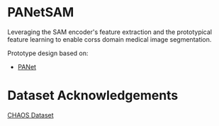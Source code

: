# PANetSAM

Leveraging the SAM encoder's feature extraction and the prototypical feature learning to enable corss domain medical image segmentation.

Prototype design based on:
- [PANet](https://github.com/kaixin96/PANet)

# Dataset Acknowledgements
[CHAOS Dataset](https://chaos.grand-challenge.org/Publications/)

